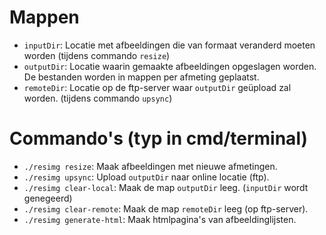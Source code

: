# Mappen
- `inputDir`: Locatie met afbeeldingen die van formaat veranderd moeten worden (tijdens commando `resize`)
- `outputDir`: Locatie waarin gemaakte afbeeldingen opgeslagen worden. De bestanden worden in mappen per afmeting geplaatst.
- `remoteDir`: Locatie op de ftp-server waar `outputDir` geüpload zal worden. (tijdens commando `upsync`)

# Commando's (typ in cmd/terminal)
- `./resimg resize`: Maak afbeeldingen met nieuwe afmetingen.
- `./resimg upsync`: Upload `outputDir` naar online locatie (ftp).
- `./resimg clear-local`: Maak de map `outputDir` leeg. (`inputDir` wordt genegeerd)
- `./resimg clear-remote`: Maak de map `remoteDir` leeg (op ftp-server).
- `./resimg generate-html`: Maak htmlpagina's van afbeeldinglijsten.
